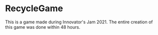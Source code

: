 # RecycleGame
This is a game made during Innovator's Jam 2021.
The entire creation of this game was done within 48 hours.
